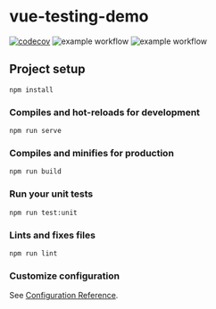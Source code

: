 # vue-testing-demo

[![codecov](https://codecov.io/gh/363797271/vue-testing-demo/branch/main/graph/badge.svg?token=3S6IBEGRLX)](https://codecov.io/gh/363797271/vue-testing-demo) ![example workflow](https://github.com/363797271/vue-testing-demo/actions/workflows/main.yml/badge.svg) ![example workflow](https://github.com/github/docs/actions/workflows/main.yml/badge.svg)

## Project setup
```
npm install
```

### Compiles and hot-reloads for development
```
npm run serve
```

### Compiles and minifies for production
```
npm run build
```

### Run your unit tests
```
npm run test:unit
```

### Lints and fixes files
```
npm run lint
```

### Customize configuration
See [Configuration Reference](https://cli.vuejs.org/config/).
